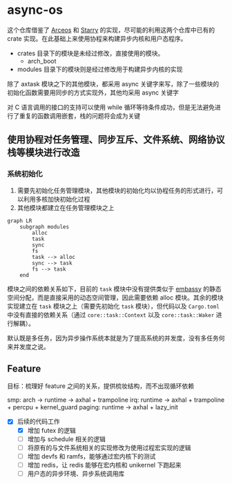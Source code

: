 # async-os

这个仓库借鉴了 [Arceos](https://github.com/arceos-org/arceos) 和 [Starry](https://github.com/Starry-OS/Starry) 的实现，尽可能的利用这两个仓库中已有的 crate 实现。在此基础上来使用协程来构建异步内核和用户态程序。

- crates 目录下的模块是未经过修改，直接使用的模块。
    - arch_boot
- modules 目录下的模块则是经过修改用于构建异步内核的实现

除了 axtask 模块之下的其他模块，都采用 async 关键字来写，除了一些模块的初始化函数需要用同步的方式实现外，其他均采用 async 关键字

对 C 语言调用的接口的支持可以使用 while 循环等待条件成功，但是无法避免进行了重复的函数调用嵌套，栈的问题将会成为关键

## 使用协程对任务管理、同步互斥、文件系统、网络协议栈等模块进行改造

### 系统初始化

1. 需要先初始化任务管理模块，其他模块的初始化均以协程任务的形式进行，可以利用多核加快初始化过程
2. 其他模块都建立在任务管理模块之上

```mermaid
graph LR
    subgraph modules
        alloc
        task
        sync
        fs
        task --> alloc
        sync --> task
        fs --> task
    end
```

模块之间的依赖关系如下，目前的 `task` 模块中没有提供类似于 [embassy](https://github.com/embassy-rs/embassy) 的静态空间分配，而是直接采用的动态空间管理，因此需要依赖 alloc 模块。其余的模块实现建立在 `task` 模块之上（需要先初始化 `task` 模块），但代码以及 `Cargo.toml` 中没有直接的依赖关系（通过 `core::task::Context` 以及 `core::task::Waker` 进行解耦）。


默认既是多任务，因为异步操作系统本就是为了提高系统的并发度，没有多任务何来并发度之说。

## Feature

目标：梳理好 feature 之间的关系，提供梳妆结构，而不出现循环依赖

smp:
    arch -> runtime -> axhal + trampoline
irq:
    runtime -> axhal + trampoline + percpu + kernel_guard
paging:
    runtime -> axhal + lazy_init

- [x] 后续的代码工作
  - [x] 增加 futex 的逻辑
  - [ ] 增加与 schedule 相关的逻辑
  - [ ] 将原有的与文件系统相关的实现修改为使用过程宏实现的逻辑
  - [ ] 增加 devfs 和 ramfs，能够通过宏内核下的测试
  - [ ] 增加 redis，让 redis 能够在宏内核和 unikernel 下跑起来
  - [ ] 用户态的异步环境、异步系统调用库